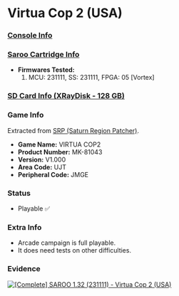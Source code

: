 # Virtua Cop 2 (USA)

### [Console Info](../../../../Info/Consoles/VA13/README.md)

### [Saroo Cartridge Info](../../../../Info/Cartridges/RetroGameParadiseStore/1.32F/README.md)

- <b>Firmwares Tested:</b>
  1. MCU: 231111, SS: 231111, FPGA: 05 [Vortex]

### [SD Card Info (XRayDisk - 128 GB)](../../../../Info/SdCards/XRayDisk/128GB/fat32/README.md)

### Game Info

Extracted from [SRP (Saturn Region Patcher)](https://segaxtreme.net/resources/saturn-region-patcher.81/download).

- <b>Game Name:</b> VIRTUA COP2
- <b>Product Number:</b> MK-81043
- <b>Version:</b> V1.000
- <b>Area Code:</b> UJT
- <b>Peripheral Code:</b> JMGE

### Status

- Playable :white_check_mark:

### Extra Info

- Arcade campaign is full playable.
- It does need tests on other difficulties.

### Evidence

[![[Complete] SAROO 1.32 (231111) - Virtua Cop 2 (USA)](https://img.youtube.com/vi/ls8vrXjWLuA/0.jpg)](https://www.youtube.com/watch?v=ls8vrXjWLuA)
